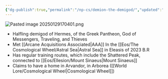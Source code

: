 ```yaml
---
{"dg-publish":true,"permalink":"/np-cs/demion-the-demigod/","updated":"2025-01-29T19:16:55.625-06:00"}
---
```


![Pasted image 20250129170401.png](/img/user/Images/Pasted%20image%2020250129170401.png)
- Halfling demigod of Hermes, of the Greek Pantheon, God of Messengers, Traveling, and Thieves
- Met [[Arcane Acquisitions Associated\|AAA]] In the [[Eos/The Cosmological Wheel/Astral Sea\|Astral Sea]] in Eleasis of 2023 B.R
- Has regular training routes, which include the Shattered Peak, connected to [[Eos/Ellesion/Mount Sinaeus\|Mount Sinaeus]]
- Claims to have a home in Arvandor, in Arborea ([[World Lore/Cosmological Wheel\|Cosmological Wheel]])